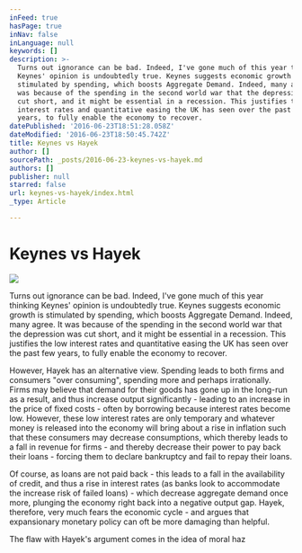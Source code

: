 ```yaml
---
inFeed: true
hasPage: true
inNav: false
inLanguage: null
keywords: []
description: >-
  Turns out ignorance can be bad. Indeed, I've gone much of this year thinking
  Keynes' opinion is undoubtedly true. Keynes suggests economic growth is
  stimulated by spending, which boosts Aggregate Demand. Indeed, many agree. It
  was because of the spending in the second world war that the depression was
  cut short, and it might be essential in a recession. This justifies the low
  interest rates and quantitative easing the UK has seen over the past few
  years, to fully enable the economy to recover.
datePublished: '2016-06-23T18:51:28.058Z'
dateModified: '2016-06-23T18:50:45.742Z'
title: Keynes vs Hayek
author: []
sourcePath: _posts/2016-06-23-keynes-vs-hayek.md
authors: []
publisher: null
starred: false
url: keynes-vs-hayek/index.html
_type: Article

---
```

# Keynes vs Hayek
![](https://the-grid-user-content.s3-us-west-2.amazonaws.com/50a4b652-b337-4131-818e-911608fcab55.jpg)

Turns out ignorance can be bad. Indeed, I've gone much of this year thinking Keynes' opinion is undoubtedly true. Keynes suggests economic growth is stimulated by spending, which boosts Aggregate Demand. Indeed, many agree. It was because of the spending in the second world war that the depression was cut short, and it might be essential in a recession. This justifies the low interest rates and quantitative easing the UK has seen over the past few years, to fully enable the economy to recover.

However, Hayek has an alternative view. Spending leads to both firms and consumers "over consuming", spending more and perhaps irrationally. Firms may believe that demand for their goods has gone up in the long-run as a result, and thus increase output significantly - leading to an increase in the price of fixed costs - often by borrowing because interest rates become low. However, these low interest rates are only temporary and whatever money is released into the economy will bring about a rise in inflation such that these consumers may decrease consumptions, which thereby leads to a fall in revenue for firms - and thereby decrease their power to pay back their loans - forcing them to declare bankruptcy and fail to repay their loans.

Of course, as loans are not paid back - this leads to a fall in the availability of credit, and thus a rise in interest rates (as banks look to accommodate the increase risk of failed loans) - which decrease aggregate demand once more, plunging the economy right back into a negative output gap. Hayek, therefore, very much fears the economic cycle - and argues that expansionary monetary policy can oft be more damaging than helpful.

The flaw with Hayek's argument comes in the idea of moral haz